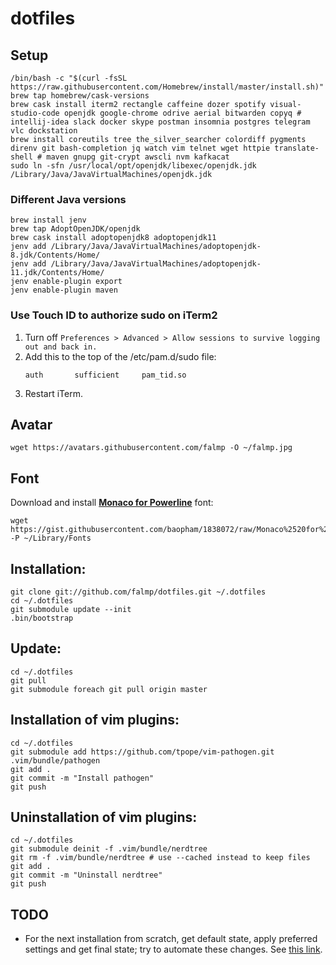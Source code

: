 # dotfiles

## Setup

```
/bin/bash -c "$(curl -fsSL https://raw.githubusercontent.com/Homebrew/install/master/install.sh)"
brew tap homebrew/cask-versions
brew cask install iterm2 rectangle caffeine dozer spotify visual-studio-code openjdk google-chrome odrive aerial bitwarden copyq # intellij-idea slack docker skype postman insomnia postgres telegram vlc dockstation
brew install coreutils tree the_silver_searcher colordiff pygments direnv git bash-completion jq watch vim telnet wget httpie translate-shell # maven gnupg git-crypt awscli nvm kafkacat
sudo ln -sfn /usr/local/opt/openjdk/libexec/openjdk.jdk /Library/Java/JavaVirtualMachines/openjdk.jdk
```

### Different Java versions

```
brew install jenv
brew tap AdoptOpenJDK/openjdk
brew cask install adoptopenjdk8 adoptopenjdk11
jenv add /Library/Java/JavaVirtualMachines/adoptopenjdk-8.jdk/Contents/Home/
jenv add /Library/Java/JavaVirtualMachines/adoptopenjdk-11.jdk/Contents/Home/
jenv enable-plugin export
jenv enable-plugin maven
```

### Use Touch ID to authorize sudo on iTerm2

1. Turn off `Preferences > Advanced > Allow sessions to survive logging out and back in.`
2. Add this to the top of the /etc/pam.d/sudo file:
    ```
    auth       sufficient     pam_tid.so
    ```
3. Restart iTerm.

## Avatar

```
wget https://avatars.githubusercontent.com/falmp -O ~/falmp.jpg
```

## Font

Download and install **[Monaco for Powerline](https://gist.github.com/baopham/1838072#file-monaco-for-powerline-otf)** font:

```
wget https://gist.githubusercontent.com/baopham/1838072/raw/Monaco%2520for%2520Powerline.otf -P ~/Library/Fonts
```

## Installation:

```
git clone git://github.com/falmp/dotfiles.git ~/.dotfiles
cd ~/.dotfiles
git submodule update --init
.bin/bootstrap
```

## Update:

```
cd ~/.dotfiles
git pull
git submodule foreach git pull origin master
```

## Installation of vim plugins:

```
cd ~/.dotfiles
git submodule add https://github.com/tpope/vim-pathogen.git .vim/bundle/pathogen
git add .
git commit -m "Install pathogen"
git push
```

## Uninstallation of vim plugins:

```
cd ~/.dotfiles
git submodule deinit -f .vim/bundle/nerdtree
git rm -f .vim/bundle/nerdtree # use --cached instead to keep files
git add .
git commit -m "Uninstall nerdtree"
git push
```

## TODO

* For the next installation from scratch, get default state, apply preferred settings and get final state; try to automate these changes. See [this link](https://pawelgrzybek.com/change-macos-user-preferences-via-command-line/).